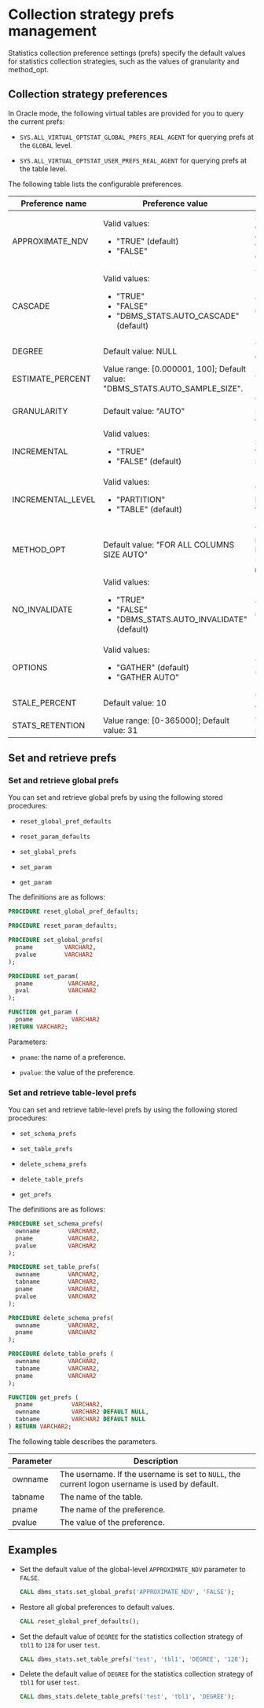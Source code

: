 # Collection strategy prefs management

Statistics collection preference settings (prefs) specify the default values for statistics collection strategies, such as the values of granularity and method_opt.

## Collection strategy preferences

In Oracle mode, the following virtual tables are provided for you to query the current prefs:

* `SYS.ALL_VIRTUAL_OPTSTAT_GLOBAL_PREFS_REAL_AGENT` for querying prefs at the `GLOBAL` level.

* `SYS.ALL_VIRTUAL_OPTSTAT_USER_PREFS_REAL_AGENT` for querying prefs at the table level.

The following table lists the configurable preferences.

| Preference name | Preference value | Description |
|-------------------|---------------------------------------------------------------------------------------------------------------------------------------------------------------------------------------------------------|----------------------------------------------------------------|
| APPROXIMATE_NDV | Valid values: <ul><li> "TRUE" (default)</li>   <li> "FALSE" </li>  </ul> | Specifies whether estimation is used for the calculation of NDV. Note that this preference cannot be inserted to `__all_optstat_user_prefs`.  |
| CASCADE | Valid values: <ul><li> "TRUE" </li>  <li> "FALSE" </li>  <li> "DBMS_STATS.AUTO_CASCADE" (default)</li>  </ul> | This parameter is not used.  |
| DEGREE | Default value: NULL | The collection concurrency.  |
| ESTIMATE_PERCENT | Value range: \[0.000001, 100\]; Default value: "DBMS_STATS.AUTO_SAMPLE_SIZE".  | The sampling ratio.  |
| GRANULARITY | Default value: "AUTO"  | The collection granularity. Its syntax is the same as that of `granularity`.  |
| INCREMENTAL | Valid values: <ul><li> "TRUE"</li>   <li> "FALSE" (default)</li> </ul> | Specifies whether to use the incremental collection strategy.  |
| INCREMENTAL_LEVEL | Valid values: <ul><li> "PARTITION"</li>   <li> "TABLE" (default) </li> </ul> | The incremental collection level. Currently, only the table level is supported.  |
| METHOD_OPT | Default value: "FOR ALL COLUMNS SIZE AUTO" | The statistics collection method at the column level. Its syntax is the same as that of `method_opt`.  |
| NO_INVALIDATE | Valid values: <ul><li> "TRUE" </li>  <li> "FALSE" </li>  <li> "DBMS_STATS.AUTO_INVALIDATE" (default)</li></ul> | This parameter is not used.  |
| OPTIONS | Valid values: <ul><li> "GATHER" (default)</li>   <li>  "GATHER AUTO"  </li> </ul> | This parameter is not used.  |
| STALE_PERCENT | Default value: 10 | The expiration ratio threshold for statistics.  |
| STATS_RETENTION | Value range: \[0-365000\]; Default value: 31 | The interval at which statistics are retained.  |

## Set and retrieve prefs

### Set and retrieve global prefs

You can set and retrieve global prefs by using the following stored procedures:

* `reset_global_pref_defaults`

* `reset_param_defaults`

* `set_global_prefs`

* `set_param`

* `get_param`

The definitions are as follows:

```sql
PROCEDURE reset_global_pref_defaults;

PROCEDURE reset_param_defaults;

PROCEDURE set_global_prefs(
  pname         VARCHAR2,
  pvalue        VARCHAR2
);

PROCEDURE set_param(
  pname          VARCHAR2,
  pval           VARCHAR2
);

FUNCTION get_param (
  pname           VARCHAR2
)RETURN VARCHAR2;
```

Parameters:

* `pname`: the name of a preference.

* `pvalue`: the value of the preference.

### Set and retrieve table-level prefs

You can set and retrieve table-level prefs by using the following stored procedures:

* `set_schema_prefs`

* `set_table_prefs`

* `delete_schema_prefs`

* `delete_table_prefs`

* `get_prefs`

The definitions are as follows:

```sql
PROCEDURE set_schema_prefs(
  ownname        VARCHAR2,
  pname          VARCHAR2,
  pvalue         VARCHAR2
);

PROCEDURE set_table_prefs(
  ownname        VARCHAR2,
  tabname        VARCHAR2,
  pname          VARCHAR2,
  pvalue         VARCHAR2
);

PROCEDURE delete_schema_prefs(
  ownname        VARCHAR2,
  pname          VARCHAR2
);

PROCEDURE delete_table_prefs (
  ownname        VARCHAR2,
  tabname        VARCHAR2,
  pname          VARCHAR2
);

FUNCTION get_prefs (
  pname           VARCHAR2,
  ownname         VARCHAR2 DEFAULT NULL,
  tabname         VARCHAR2 DEFAULT NULL
) RETURN VARCHAR2;
```

The following table describes the parameters.

| Parameter | Description |
|---------|-----------------------------------|
| ownname | The username. If the username is set to `NULL`, the current logon username is used by default.  |
| tabname | The name of the table.  |
| pname | The name of the preference.  |
| pvalue | The value of the preference.  |

Examples
-----------------------

* Set the default value of the global-level `APPROXIMATE_NDV` parameter to `FALSE`.

   ```sql
   CALL dbms_stats.set_global_prefs('APPROXIMATE_NDV', 'FALSE');
   ```

* Restore all global preferences to default values.

   ```sql
   CALL reset_global_pref_defaults();
   ```

* Set the default value of `DEGREE` for the statistics collection strategy of `tbl1` to `128` for user `test`.

   ```sql
   CALL dbms_stats.set_table_prefs('test', 'tbl1', 'DEGREE', '128');
   ```

* Delete the default value of `DEGREE` for the statistics collection strategy of `tbl1` for user `test`.

   ```sql
   CALL dbms_stats.delete_table_prefs('test', 'tbl1', 'DEGREE');
   ```
